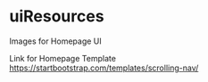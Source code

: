 # uiResources
Images for Homepage UI

Link for Homepage Template
https://startbootstrap.com/templates/scrolling-nav/
